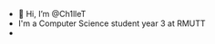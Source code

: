 - 👋 Hi, I’m @Ch1lleT
- I'm a Computer Science student year 3 at RMUTT
- 
<!---
Ch1lleT/Ch1lleT is a ✨ special ✨ repository because its `README.md` (this file) appears on your GitHub profile.
You can click the Preview link to take a look at your changes.
--->
